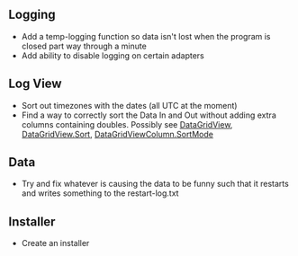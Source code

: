 ## Logging

* Add a temp-logging function so data isn't lost when the program is closed part way through a minute
* Add ability to disable logging on certain adapters

## Log View

* Sort out timezones with the dates (all UTC at the moment)
* Find a way to correctly sort the Data In and Out without adding extra columns containing doubles. Possibly see [DataGridView](http://msdn.microsoft.com/en-us/library/system.windows.forms.datagridview.aspx), [DataGridView.Sort](http://msdn.microsoft.com/en-us/library/wstxtkxs.aspx), [DataGridViewColumn.SortMode](http://msdn.microsoft.com/en-us/library/system.windows.forms.datagridviewcolumn.sortmode.aspx)

## Data

* Try and fix whatever is causing the data to be funny such that it restarts and writes something to the restart-log.txt

## Installer

* Create an installer
